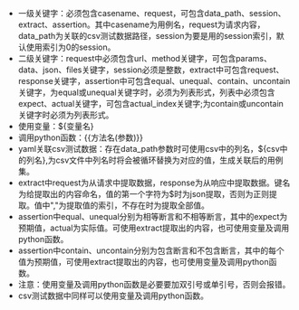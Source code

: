 - 一级关键字：必须包含casename、request，可包含data_path、session、extract、assertion。其中casename为用例名，request为请求内容，data_path为关联的csv测试数据路径，session为要是用的session索引，默认使用索引为0的session。
- 二级关键字：request中必须包含url、method关键字，可包含params、data、json、files关键字，session必须是整数，extract中可包含request、response关键字，assertion中可包含equal、unequal、contain、uncontain关键字，为equal或unequal关键字时，必须为列表形式，列表中必须包含expect、actual关键字，可包含actual_index关键字;为contain或uncontain关键字时必须为列表形式。
- 使用变量：${变量名}
- 调用python函数：{{方法名(参数)}}
- yaml关联csv测试数据：存在data_path参数时可使用csv中的列名，${csv中的列名},为csv文件中列名时将会被循环替换为对应的值，生成关联后的用例集。
- extract中request为从请求中提取数据，response为从响应中提取数据。键名为给提取出的内容命名，值的第一个字符为$时为json提取，否则为正则提取。值中","为提取值的索引，不存在时为提取全部值。
- assertion中equal、unequal分别为相等断言和不相等断言，其中的expect为预期值，actual为实际值。可使用extract提取出的内容，也可使用变量及调用python函数。
- assertion中contain、uncontain分别为包含断言和不包含断言，其中的每个值为预期值，可使用extract提取出的内容，也可使用变量及调用python函数。
- 注意：使用变量及调用python函数是必要要加双引号或单引号，否则会报错。
- csv测试数据中同样可以使用变量及调用python函数。